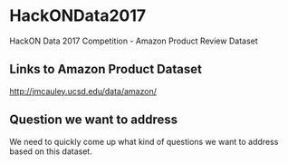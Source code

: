 # HackONData2017
HackON Data 2017 Competition - Amazon Product Review Dataset

## Links to Amazon Product Dataset
http://jmcauley.ucsd.edu/data/amazon/

## Question we want to address
We need to quickly come up what kind of questions we want to address based on this dataset.
